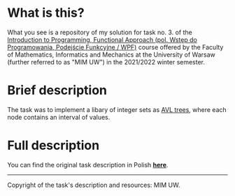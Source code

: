 # What is this?

What you see is a repository of my solution for task no. 3. of the [Introduction to Programming, Functional Approach (pol. Wstęp do Programowania, Podejście Funkcyjne / WPF)](https://usosweb.mimuw.edu.pl/kontroler.php?_action=katalog2/przedmioty/pokazPrzedmiot&prz_kod=1000-211bWPF) course offered by the Faculty of Mathematics, Informatics and Mechanics at the University of Warsaw (further referred to as "MIM UW") in the 2021/2022 winter semester.

# Brief description

The task was to implement a libary of integer sets as [AVL trees](https://en.wikipedia.org/wiki/AVL_tree), where each node contains an interval of values.

# Full description 

You can find the original task description in Polish [**here**](https://github.com/kfernandez31/WPF-3-AVL-Trees/blob/main/task_description.md).

---
Copyright of the task's description and resources: MIM UW.